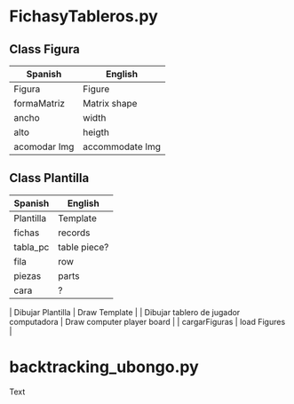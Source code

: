 
# FichasyTableros.py

## Class Figura

| Spanish | English |
| --- | --- |
| Figura | Figure |
| formaMatriz | Matrix shape |
| ancho | width |
| alto | heigth |
| acomodar Img | accommodate Img |


## Class Plantilla

| Spanish | English |
| --- | --- |
| Plantilla | Template |
| fichas | records |
| tabla_pc | table piece? |
| fila | row |
| piezas | parts |
| cara | ? |

| Dibujar Plantilla | Draw Template |
| Dibujar tablero de jugador computadora | Draw computer player board |
| cargarFiguras | load Figures |


# backtracking_ubongo.py

Text


